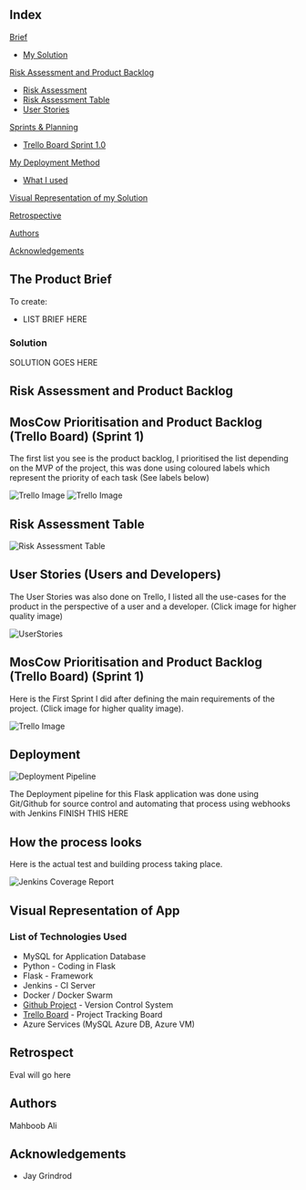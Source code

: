 ## Index
[Brief](#brief)
   * [My Solution](#mysolution)
   
[Risk Assessment and Product Backlog](#riskbacklog)
   * [Risk Assessment](#spr1)
   * [Risk Assessment Table](#risktable)
   * [User Stories](#userstories)

[Sprints & Planning](#sprone)
   * [Trello Board Sprint 1.0](#sprone)
     
[My Deployment Method](#deploymentmethod)
   * [What I used](#techused)

[Visual Representation of my Solution](#visrep)

[Retrospective](#eval)

[Authors](#authorsinv)

[Acknowledgements](#acknowledgements)

<a name="brief"></a>
## The Product Brief

To create:
* LIST BRIEF HERE


<a name="mysolution"></a>
### Solution

SOLUTION GOES HERE


<a name="riskbacklog"></a>
## Risk Assessment and Product Backlog


<a name="spr1"></a>
## MosCow Prioritisation and Product Backlog (Trello Board) (Sprint 1)

The first list you see is the product backlog, I prioritised the list depending on the MVP of the project, this was done using coloured labels which represent the priority of each task (See labels below)

![Trello Image](/Images/sprint1.jpg)
![Trello Image](/Images/labels.jpg)

<a name="risktable"></a>
## Risk Assessment Table
![Risk Assessment Table](/Images/risktable1.jpg)


<a name="userstories"></a>
## User Stories (Users and Developers)

The User Stories was also done on Trello, I listed all the use-cases for the product in the perspective of a user and a developer.
(Click image for higher quality image) 

![UserStories](/Images/userstories.jpg)


<a name="sprone"></a>
## MosCow Prioritisation and Product Backlog (Trello Board) (Sprint 1)

Here is the First Sprint I did after defining the main requirements of the project. (Click image for higher quality image).

![Trello Image](/Images/sprint1.jpg)


<a name="deploymentmethod"></a>
## Deployment

![Deployment Pipeline](/Images/pipeline.jpg)

The Deployment pipeline for this Flask application was done using Git/Github for source control and automating that process using
webhooks with Jenkins FINISH THIS HERE

## How the process looks

Here is the actual test and building process taking place.

![Jenkins Coverage Report](/images/automation.jpg)

<a name="visrep"></a>
## Visual Representation of App


<a name="techused"></a>
### List of Technologies Used

* MySQL for Application Database
* Python - Coding in Flask
* Flask - Framework 
* Jenkins - CI Server
* Docker / Docker Swarm
* [Github Project](https://github.com/code-wizard91/Performance-Motors) - Version Control System
* [Trello Board](https://trello.com/b/5RcaZXRp) - Project Tracking Board
* Azure Services (MySQL Azure DB, Azure VM)

<a name="eval"></a>
## Retrospect

Eval will go here


<a name="authorsinv"></a>
## Authors

Mahboob Ali

<a name="acknowledgements"></a>
## Acknowledgements

* Jay Grindrod
